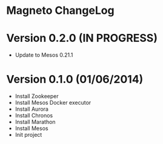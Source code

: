 Magneto ChangeLog
======================

# Version 0.2.0 (IN PROGRESS)

- Update to Mesos 0.21.1

# Version 0.1.0 (01/06/2014)

- Install Zookeeper
- Install Mesos Docker executor
- Install Aurora
- Install Chronos
- Install Marathon
- Install Mesos
- Init project
